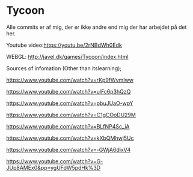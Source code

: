 # Tycoon
 
Alle commits er af mig, der er ikke andre end mig der har arbejdet på det her.

Youtube video:https://youtu.be/2rNBdWh0Edk

WEBGL: http://javel.dk/games/Tycoon/index.html

Sources of infomation (Other than itslearning);

https://www.youtube.com/watch?v=rKp9fWvmIww

https://www.youtube.com/watch?v=ulFc6p3hQzQ

https://www.youtube.com/watch?v=pbuJUaO-wpY

https://www.youtube.com/watch?v=C1gCOoDU29M

https://www.youtube.com/watch?v=BLfNP4Sc_iA

https://www.youtube.com/watch?v=kXbQMhwj5Uc

https://www.youtube.com/watch?v=-GWjA6dixV4

https://www.youtube.com/watch?v=G-JUp8AMEx0&pp=ygUFdW5pdHk%3D

